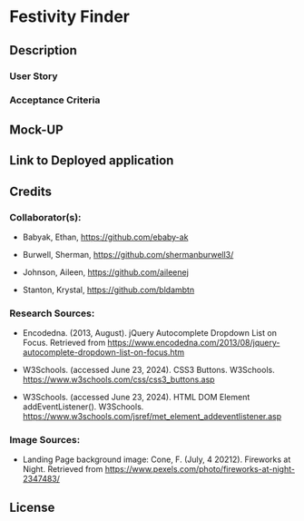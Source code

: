 # Festivity Finder

## Description

### User Story


### Acceptance Criteria


## Mock-UP

## Link to Deployed application

## Credits

### Collaborator(s):

*   Babyak, Ethan, https://github.com/ebaby-ak 

*   Burwell, Sherman, https://github.com/shermanburwell3/ 

*   Johnson, Aileen, https://github.com/aileenej 

*   Stanton, Krystal, https://github.com/bldambtn 

### Research Sources:

*   Encodedna. (2013, August). jQuery Autocomplete Dropdown List on Focus. Retrieved from https://www.encodedna.com/2013/08/jquery-autocomplete-dropdown-list-on-focus.htm

*   W3Schools. (accessed June 23, 2024). CSS3 Buttons. W3Schools. https://www.w3schools.com/css/css3_buttons.asp

*   W3Schools. (accessed June 23, 2024). HTML DOM Element addEventListener(). W3Schools. https://www.w3schools.com/jsref/met_element_addeventlistener.asp 


### Image Sources: 

*   Landing Page background image: Cone, F. (July, 4 20212). Fireworks at Night. Retrieved from https://www.pexels.com/photo/fireworks-at-night-2347483/



## License